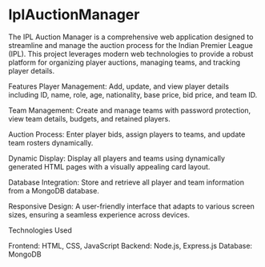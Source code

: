 ﻿# IplAuctionManager
The IPL Auction Manager is a comprehensive web application designed to streamline and manage the auction process for the Indian Premier League (IPL). This project leverages modern web technologies to provide a robust platform for organizing player auctions, managing teams, and tracking player details.

Features
Player Management: Add, update, and view player details including ID, name, role, age, nationality, base price, bid price, and team ID.

Team Management: Create and manage teams with password protection, view team details, budgets, and retained players.

Auction Process: Enter player bids, assign players to teams, and update team rosters dynamically.

Dynamic Display: Display all players and teams using dynamically generated HTML pages with a visually appealing card layout.

Database Integration: Store and retrieve all player and team information from a MongoDB database.

Responsive Design: A user-friendly interface that adapts to various screen sizes, ensuring a seamless experience across devices.


Technologies Used

Frontend: HTML, CSS, JavaScript
Backend: Node.js, Express.js
Database: MongoDB
